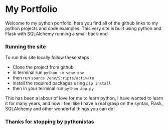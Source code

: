 # My Portfolio

Welcome to my python portfolio, here you 
find all of the github links to my python projects and code
examples. This very site is built using python and Flask with SQLAlchemy running a small
back-end

### Running the site
To run this site locally follow these steps

- Clone the project from github
- in terminal run `python -m venv env`
- then run `source /env/Scripts/activate`
- install the required packages using `pip install`
- then in your terminal run `python app.py`

This has been a labour of love for me to learn python, I have wanted to learn it for many years, and now I feel like I have a real grasp on the syntax, Flask, SQLAlchemy and other
wonderful things you can do! 

### Thanks for stopping by pythonistas